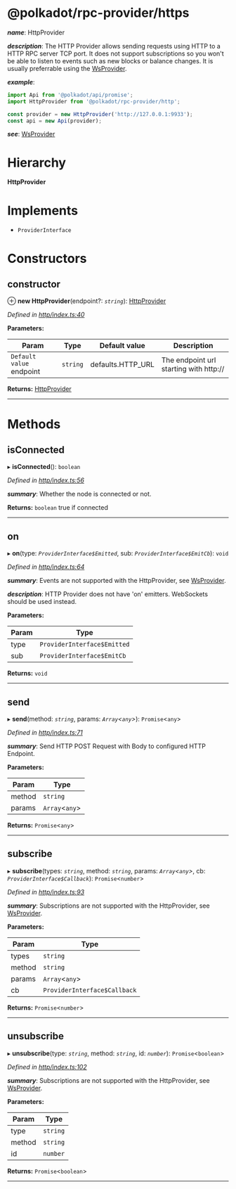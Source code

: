 

@polkadot/rpc-provider/https
============================
*__name__*: HttpProvider

*__description__*: The HTTP Provider allows sending requests using HTTP to a HTTP RPC server TCP port. It does not support subscriptions so you won't be able to listen to events such as new blocks or balance changes. It is usually preferrable using the [WsProvider](_ws_index_.wsprovider.md).

*__example__*:   

```javascript
import Api from '@polkadot/api/promise';
import HttpProvider from '@polkadot/rpc-provider/http';

const provider = new HttpProvider('http://127.0.0.1:9933');
const api = new Api(provider);
```

*__see__*: [WsProvider](_ws_index_.wsprovider.md)

# Hierarchy

**HttpProvider**

# Implements

* `ProviderInterface`

# Constructors

<a id="constructor"></a>

##  constructor

⊕ **new HttpProvider**(endpoint?: *`string`*): [HttpProvider](_http_index_.httpprovider.md)

*Defined in [http/index.ts:40](https://github.com/polkadot-js/api/blob/4b3b694/packages/rpc-provider/src/http/index.ts#L40)*

**Parameters:**

| Param | Type | Default value | Description |
| ------ | ------ | ------ | ------ |
| `Default value` endpoint | `string` |  defaults.HTTP_URL |  The endpoint url starting with http:// |

**Returns:** [HttpProvider](_http_index_.httpprovider.md)

___

# Methods

<a id="isconnected"></a>

##  isConnected

▸ **isConnected**(): `boolean`

*Defined in [http/index.ts:56](https://github.com/polkadot-js/api/blob/4b3b694/packages/rpc-provider/src/http/index.ts#L56)*

*__summary__*: Whether the node is connected or not.

**Returns:** `boolean`
true if connected

___
<a id="on"></a>

##  on

▸ **on**(type: *`ProviderInterface$Emitted`*, sub: *`ProviderInterface$EmitCb`*): `void`

*Defined in [http/index.ts:64](https://github.com/polkadot-js/api/blob/4b3b694/packages/rpc-provider/src/http/index.ts#L64)*

*__summary__*: Events are not supported with the HttpProvider, see [WsProvider](_ws_index_.wsprovider.md).

*__description__*: HTTP Provider does not have 'on' emitters. WebSockets should be used instead.

**Parameters:**

| Param | Type |
| ------ | ------ |
| type | `ProviderInterface$Emitted` |
| sub | `ProviderInterface$EmitCb` |

**Returns:** `void`

___
<a id="send"></a>

##  send

▸ **send**(method: *`string`*, params: *`Array`<`any`>*): `Promise`<`any`>

*Defined in [http/index.ts:71](https://github.com/polkadot-js/api/blob/4b3b694/packages/rpc-provider/src/http/index.ts#L71)*

*__summary__*: Send HTTP POST Request with Body to configured HTTP Endpoint.

**Parameters:**

| Param | Type |
| ------ | ------ |
| method | `string` |
| params | `Array`<`any`> |

**Returns:** `Promise`<`any`>

___
<a id="subscribe"></a>

##  subscribe

▸ **subscribe**(types: *`string`*, method: *`string`*, params: *`Array`<`any`>*, cb: *`ProviderInterface$Callback`*): `Promise`<`number`>

*Defined in [http/index.ts:93](https://github.com/polkadot-js/api/blob/4b3b694/packages/rpc-provider/src/http/index.ts#L93)*

*__summary__*: Subscriptions are not supported with the HttpProvider, see [WsProvider](_ws_index_.wsprovider.md).

**Parameters:**

| Param | Type |
| ------ | ------ |
| types | `string` |
| method | `string` |
| params | `Array`<`any`> |
| cb | `ProviderInterface$Callback` |

**Returns:** `Promise`<`number`>

___
<a id="unsubscribe"></a>

##  unsubscribe

▸ **unsubscribe**(type: *`string`*, method: *`string`*, id: *`number`*): `Promise`<`boolean`>

*Defined in [http/index.ts:102](https://github.com/polkadot-js/api/blob/4b3b694/packages/rpc-provider/src/http/index.ts#L102)*

*__summary__*: Subscriptions are not supported with the HttpProvider, see [WsProvider](_ws_index_.wsprovider.md).

**Parameters:**

| Param | Type |
| ------ | ------ |
| type | `string` |
| method | `string` |
| id | `number` |

**Returns:** `Promise`<`boolean`>

___

